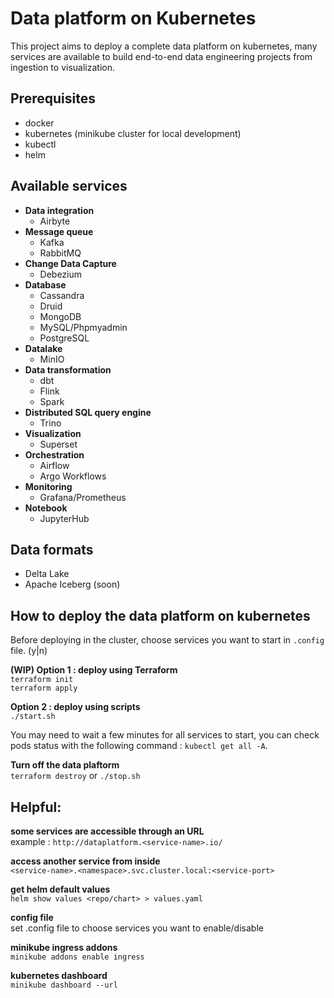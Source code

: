 # Data platform on Kubernetes

This project aims to deploy a complete data platform on kubernetes, many services are available to build end-to-end data engineering projects from ingestion to visualization. 

## Prerequisites
- docker
- kubernetes (minikube cluster for local development)
- kubectl
- helm

## Available services

- __Data integration__
    - Airbyte
- __Message queue__
    - Kafka
    - RabbitMQ
- __Change Data Capture__
    - Debezium
- __Database__
    - Cassandra
    - Druid
    - MongoDB
    - MySQL/Phpmyadmin
    - PostgreSQL
- __Datalake__
    - MinIO
- __Data transformation__
    - dbt
    - Flink
    - Spark
- __Distributed SQL query engine__
    - Trino
- __Visualization__
    - Superset
- __Orchestration__
    - Airflow
    - Argo Workflows
- __Monitoring__
    - Grafana/Prometheus
- __Notebook__
    - JupyterHub

## Data formats
- Delta Lake
- Apache Iceberg (soon)

## How to deploy the data platform on kubernetes

Before deploying in the cluster, choose services you want to start in `.config` file. (y|n)  

__(WIP) Option 1 : deploy using Terraform__  
`terraform init`  
`terraform apply`  

__Option 2 : deploy using scripts__  
`./start.sh`  

You may need to wait a few minutes for all services to start, you can check pods status with the following command : `kubectl get all -A`.  


__Turn off the data plaftorm__  
`terraform destroy` or `./stop.sh`  

## Helpful:  

__some services are accessible through an URL__  
example : `http://dataplatform.<service-name>.io/`

__access another service from inside__  
`<service-name>.<namespace>.svc.cluster.local:<service-port>`

__get helm default values__  
`helm show values <repo/chart> > values.yaml`  

__config file__  
set .config file to choose services you want to enable/disable

__minikube ingress addons__  
`minikube addons enable ingress`

__kubernetes dashboard__  
`minikube dashboard --url`